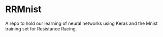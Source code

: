 # RRMnist

A repo to hold our learning of neural networks using Keras and the Mnist training set for Resistance Racing.
